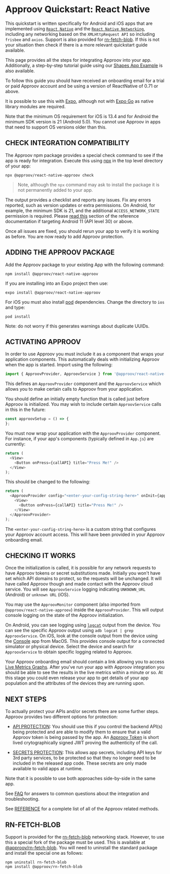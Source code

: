 # Approov Quickstart: React Native

This quickstart is written specifically for Android and iOS apps that are implemented using [`React Native`](https://reactnative.dev/) and the [`React Native Networking`](https://reactnative.dev/docs/network), including any networking based on the `XMLHttpRequest API` so including `frisbee` and `axios`. Support is also provided for [rn-fetch-blob](https://github.com/joltup/rn-fetch-blob). If this is not your situation then check if there is a more relevant quickstart guide available.

This page provides all the steps for integrating Approov into your app. Additionally, a step-by-step tutorial guide using our [Shapes App Example](https://github.com/approov/quickstart-react-native/blob/main/SHAPES-EXAMPLE.md) is also available.

To follow this guide you should have received an onboarding email for a trial or paid Approov account and be using a version of ReactNative of 0.71 or above.

It is possible to use this with [Expo](https://expo.dev/), although not with [Expo Go](https://expo.dev/client) as native library modules are required.

Note that the minimum OS requirement for iOS is 13.4 and for Android the minimum SDK version is 21 (Android 5.0). You cannot use Approov in apps that need to support OS versions older than this.

## CHECK INTEGRATION COMPATIBILITY

The Approov npm package provides a special check command to see if the app is ready for integration. Execute this using [npx](https://www.npmjs.com/package/npx) in the top level directory of your app:

```
npx @approov/react-native-approov check
```

> Note, although the `npx` command may ask to install the package it is not permanently added to your app.

The output provides a checklist and reports any issues. Fix any errors reported, such as version updates or extra permissions. On Android, for example, the minimum SDK is 21, and the additional `ACCESS_NETWORK_STATE` permission is required. Please [read this](https://approov.io/docs/latest/approov-usage-documentation/#targeting-android-11-and-above) section of the reference documentation if targeting Android 11 (API level 30) or above.

Once all issues are fixed, you should rerun your app to verify it is working as before. You are now ready to add Approov protection.

## ADDING THE APPROOV PACKAGE

Add the Approov package to your existing App with the following command:

```
npm install @approov/react-native-approov
```

If you are installing into an Expo project then use:

```
expo install @approov/react-native-approov
```

For iOS you must also install [pod](https://cocoapods.org/) dependencies. Change the directory to `ios` and type:

```
pod install
```

Note: do not worry if this generates warnings about duplicate UUIDs.

## ACTIVATING APPROOV

In order to use Approov you must include it as a component that wraps your application components. This automatically deals with initializing Approov when the app is started. Import using the following:

```Javascript
import { ApproovProvider, ApproovService } from '@approov/react-native-approov';
```

This defines an `ApproovProvider` component and the `ApproovService` which allows you to make certain calls to Approov from your application.

You should define an initially empty function that is called just before Approov is initialized. You may wish to include certain `ApproovService` calls in this in the future:

```Javascript
const approovSetup = () => {
};
```

You must now wrap your application with the `ApproovProvider` component. For instance, if your app's components (typically defined in `App.js`) are currently:

```Javascript
return (
  <View>
    <Button onPress={callAPI} title="Press Me!" />
  </View>
);
```

This should be changed to the following:

```Javascript
return (
  <ApproovProvider config="<enter-your-config-string-here>" onInit={approovSetup}>
    <View>
      <Button onPress={callAPI} title="Press Me!" />
    </View>
  </ApproovProvider>
);
```

The `<enter-your-config-string-here>` is a custom string that configures your Approov account access. This will have been provided in your Approov onboarding email.

## CHECKING IT WORKS
Once the initialization is called, it is possible for any network requests to have Approov tokens or secret substitutions made. Initially you won't have set which API domains to protect, so the requests will be unchanged. It will have called Approov though and made contact with the Approov cloud service. You will see `ApproovService` logging indicating `UNKNOWN_URL` (Android) or `unknown URL` (iOS).

You may use the `ApproovMonitor` component (also imported from `@approov/react-native-approov`) inside the `ApproovProvider`. This will output console logging on the state of the Approov initialization.

On Android, you can see logging using [`logcat`](https://developer.android.com/studio/command-line/logcat) output from the device. You can see the specific Approov output using `adb logcat | grep ApproovService`. On iOS, look at the console output from the device using the [Console](https://support.apple.com/en-gb/guide/console/welcome/mac) app from MacOS. This provides console output for a connected simulator or physical device. Select the device and search for `ApproovService` to obtain specific logging related to Approov.

Your Approov onboarding email should contain a link allowing you to access [Live Metrics Graphs](https://approov.io/docs/latest/approov-usage-documentation/#metrics-graphs). After you've run your app with Approov integration you should be able to see the results in the live metrics within a minute or so. At this stage you could even release your app to get details of your app population and the attributes of the devices they are running upon.

## NEXT STEPS
To actually protect your APIs and/or secrets there are some further steps. Approov provides two different options for protection:

* [API PROTECTION](https://github.com/approov/quickstart-react-native/blob/main/API-PROTECTION.md): You should use this if you control the backend API(s) being protected and are able to modify them to ensure that a valid Approov token is being passed by the app. An [Approov Token](https://approov.io/docs/latest/approov-usage-documentation/#approov-tokens) is short lived crytographically signed JWT proving the authenticity of the call.

* [SECRETS PROTECTION](https://github.com/approov/quickstart-react-native/blob/main/SECRETS-PROTECTION.md): This allows app secrets, including API keys for 3rd party services, to be protected so that they no longer need to be included in the released app code. These secrets are only made available to valid apps at runtime.

Note that it is possible to use both approaches side-by-side in the same app.

See [FAQ](https://github.com/approov/quickstart-react-native/blob/main/FAQ.md) for answers to common questions about the integration and troubleshooting.

See [REFERENCE](https://github.com/approov/quickstart-react-native/blob/main/REFERENCE.md) for a complete list of all of the Approov related methods.

## RN-FETCH-BLOB
Support is provided for the [rn-fetch-blob](https://github.com/joltup/rn-fetch-blob) networking stack. However, to use this a special fork of the package must be used. This is available at [@approov/rn-fetch-blob](https://www.npmjs.com/package/@approov/rn-fetch-blob). You will need to uninstall the standard package and install the special one as follows:

```
npm uninstall rn-fetch-blob
npm install @approov/rn-fetch-blob
```
